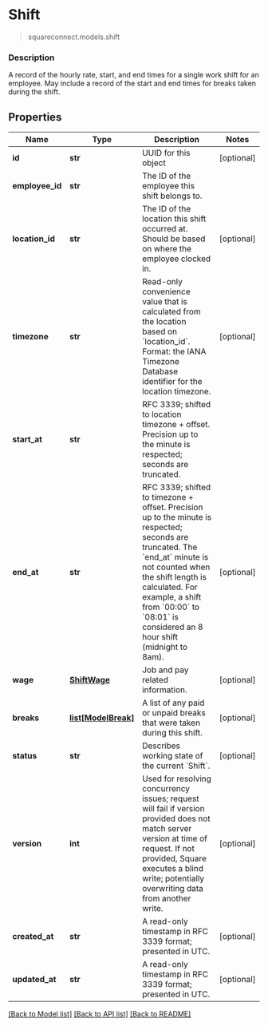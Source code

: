 # Shift
> squareconnect.models.shift

### Description

A record of the hourly rate, start, and end times for a single work shift  for an employee. May include a record of the start and end times for breaks  taken during the shift.

## Properties
Name | Type | Description | Notes
------------ | ------------- | ------------- | -------------
**id** | **str** | UUID for this object | [optional] 
**employee_id** | **str** | The ID of the employee this shift belongs to. | 
**location_id** | **str** | The ID of the location this shift occurred at. Should be based on where the employee clocked in. | [optional] 
**timezone** | **str** | Read-only convenience value that is calculated from the location based on &#x60;location_id&#x60;. Format: the IANA Timezone Database identifier for the location timezone. | [optional] 
**start_at** | **str** | RFC 3339; shifted to location timezone + offset. Precision up to the minute is respected; seconds are truncated. | 
**end_at** | **str** | RFC 3339; shifted to timezone + offset. Precision up to the minute is respected; seconds are truncated. The &#x60;end_at&#x60; minute is not counted when the shift length is calculated. For example, a shift from &#x60;00:00&#x60; to &#x60;08:01&#x60; is considered an 8 hour shift (midnight to 8am). | [optional] 
**wage** | [**ShiftWage**](ShiftWage.md) | Job and pay related information. | [optional] 
**breaks** | [**list[ModelBreak]**](ModelBreak.md) | A list of any paid or unpaid breaks that were taken during this shift. | [optional] 
**status** | **str** | Describes working state of the current &#x60;Shift&#x60;. | [optional] 
**version** | **int** | Used for resolving concurrency issues; request will fail if version provided does not match server version at time of request. If not provided, Square executes a blind write; potentially overwriting data from another write. | [optional] 
**created_at** | **str** | A read-only timestamp in RFC 3339 format; presented in UTC. | [optional] 
**updated_at** | **str** | A read-only timestamp in RFC 3339 format; presented in UTC. | [optional] 

[[Back to Model list]](../README.md#documentation-for-models) [[Back to API list]](../README.md#documentation-for-api-endpoints) [[Back to README]](../README.md)


